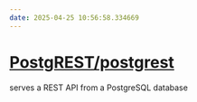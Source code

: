 ```yaml
---
date: 2025-04-25 10:56:58.334669
---
```


# [PostgREST/postgrest](https://github.com/PostgREST/postgrest)

serves a REST API from a PostgreSQL database
